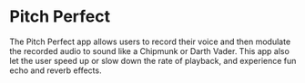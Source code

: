 # Pitch Perfect
The Pitch Perfect app allows users to record their voice and then modulate the recorded audio to sound like a Chipmunk or Darth Vader. This app also let the user speed up or slow down the rate of playback, and experience fun echo and reverb effects.


